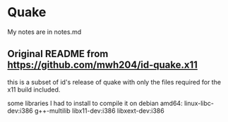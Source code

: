 # Quake

My notes are in notes.md

## Original README from https://github.com/mwh204/id-quake.x11

this is a subset of id's release of quake with only the files required for the x11 build included.

some libraries I had to install to compile it on debian amd64:
linux-libc-dev:i386 g++-multilib libx11-dev:i386 libxext-dev:i386
